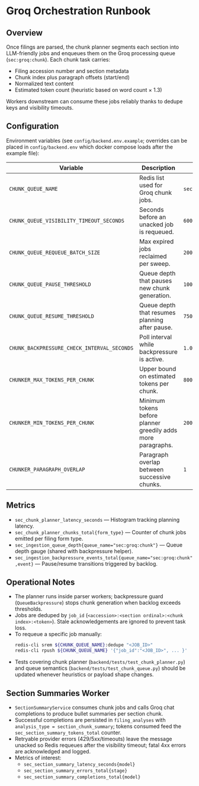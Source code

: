 # Groq Orchestration Runbook

## Overview

Once filings are parsed, the chunk planner segments each section into LLM-friendly jobs and enqueues them on the Groq processing queue (`sec:groq:chunk`). Each chunk task carries:

- Filing accession number and section metadata
- Chunk index plus paragraph offsets (start/end)
- Normalized text content
- Estimated token count (heuristic based on word count × 1.3)

Workers downstream can consume these jobs reliably thanks to dedupe keys and visibility timeouts.

## Configuration

Environment variables (see `config/backend.env.example`; overrides can be placed in `config/backend.env` which docker compose loads after the example file):

| Variable | Description | Default |
| --- | --- | --- |
| `CHUNK_QUEUE_NAME` | Redis list used for Groq chunk jobs. | `sec:groq:chunk` |
| `CHUNK_QUEUE_VISIBILITY_TIMEOUT_SECONDS` | Seconds before an unacked job is requeued. | `600` |
| `CHUNK_QUEUE_REQUEUE_BATCH_SIZE` | Max expired jobs reclaimed per sweep. | `200` |
| `CHUNK_QUEUE_PAUSE_THRESHOLD` | Queue depth that pauses new chunk generation. | `1000` |
| `CHUNK_QUEUE_RESUME_THRESHOLD` | Queue depth that resumes planning after pause. | `750` |
| `CHUNK_BACKPRESSURE_CHECK_INTERVAL_SECONDS` | Poll interval while backpressure is active. | `1.0` |
| `CHUNKER_MAX_TOKENS_PER_CHUNK` | Upper bound on estimated tokens per chunk. | `800` |
| `CHUNKER_MIN_TOKENS_PER_CHUNK` | Minimum tokens before planner greedily adds more paragraphs. | `200` |
| `CHUNKER_PARAGRAPH_OVERLAP` | Paragraph overlap between successive chunks. | `1` |

## Metrics

- `sec_chunk_planner_latency_seconds` — Histogram tracking planning latency.
- `sec_chunk_planner_chunks_total{form_type}` — Counter of chunk jobs emitted per filing form type.
- `sec_ingestion_queue_depth{queue_name="sec:groq:chunk"}` — Queue depth gauge (shared with backpressure helper).
- `sec_ingestion_backpressure_events_total{queue_name="sec:groq:chunk",event}` — Pause/resume transitions triggered by backlog.

## Operational Notes

- The planner runs inside parser workers; backpressure guard (`QueueBackpressure`) stops chunk generation when backlog exceeds thresholds.
- Jobs are deduped by `job_id` (`<accession>:<section ordinal>:<chunk index>:<token>`). Stale acknowledgements are ignored to prevent task loss.
- To requeue a specific job manually:
  ```bash
  redis-cli srem ${CHUNK_QUEUE_NAME}:dedupe "<JOB_ID>"
  redis-cli rpush ${CHUNK_QUEUE_NAME} '{"job_id":"<JOB_ID>", ... }'
  ```
- Tests covering chunk planner (`backend/tests/test_chunk_planner.py`) and queue semantics (`backend/tests/test_chunk_queue.py`) should be updated whenever heuristics or payload shape changes.

## Section Summaries Worker

- `SectionSummaryService` consumes chunk jobs and calls Groq chat completions to produce bullet summaries per section chunk.
- Successful completions are persisted in `filing_analyses` with `analysis_type = section_chunk_summary`; tokens consumed feed the `sec_section_summary_tokens_total` counter.
- Retryable provider errors (429/5xx/timeouts) leave the message unacked so Redis requeues after the visibility timeout; fatal 4xx errors are acknowledged and logged.
- Metrics of interest:
  - `sec_section_summary_latency_seconds{model}`
  - `sec_section_summary_errors_total{stage}`
  - `sec_section_summary_completions_total{model}`
